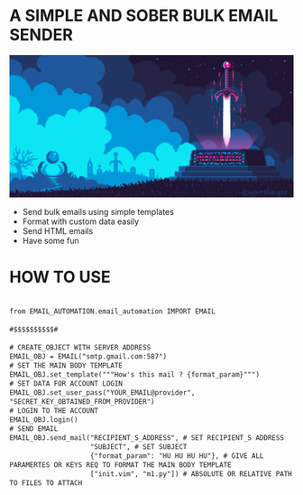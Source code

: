 # A SIMPLE AND SOBER BULK EMAIL SENDER

![](ZZZ/ZZZ.png)

* Send bulk emails using simple templates
* Format with custom data easily
* Send HTML emails
* Have some fun

# HOW TO USE
```python3

from EMAIL_AUTOMATION.email_automation IMPORT EMAIL

#$$$$$$$$$$#

# CREATE_OBJECT WITH SERVER ADDRESS
EMAIL_OBJ = EMAIL("smtp.gmail.com:587")
# SET THE MAIN BODY TEMPLATE
EMAIL_OBJ.set_template("""How's this mail ? {format_param}""")
# SET DATA FOR ACCOUNT LOGIN
EMAIL_OBJ.set_user_pass("YOUR_EMAIL@provider", "SECRET_KEY_OBTAINED_FROM_PROVIDER")
# LOGIN TO THE ACCOUNT
EMAIL_OBJ.login()
# SEND EMAIL
EMAIL_OBJ.send_mail("RECIPIENT_S_ADDRESS", # SET RECIPIENT_S ADDRESS
                    "SUBJECT", # SET SUBJECT
                    {"format_param": "HU HU HU HU"}, # GIVE ALL PARAMERTES OR KEYS REQ TO FORMAT THE MAIN BODY TEMPLATE
                    ["init.vim", "m1.py"]) # ABSOLUTE OR RELATIVE PATH TO FILES TO ATTACH
